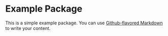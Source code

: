 # Example Package

This is a simple example package.  You can use
[Github-flavored Markdown](https://guides.github.com/features/mastering-markdown/)
to write your content.
